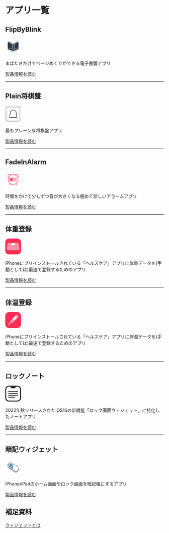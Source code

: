 アプリ一覧
======================

FlipByBlink
---------------
<img src="FlipByBlink/icon.png" width="50">

まばたきだけでページめくりができる電子書籍アプリ

[製品情報を読む](FlipByBlink)

* * *

Plain将棋盤
---------------
<img src="Plain将棋盤/icon.png" width="50">

最もプレーンな将棋盤アプリ

[製品情報を読む](Plain将棋盤)

* * *

FadeInAlarm
--------------
<img src="FadeInAlarm/icon.png" width="50">

時間をかけて少しずつ音が大きくなる極めて珍しいアラームアプリ

[製品情報を読む](FadeInAlarm)

* * *

体重登録
---------
<img src="TapWeight/icon.png" width="50">

iPhoneにプリインストールされている「ヘルスケア」アプリに体重データを(手動としては)最速で登録するためのアプリ

[製品情報を読む](TapWeight)

* * *

体温登録
---------
<img src="TapTemperature/icon.png" width="50">

iPhoneにプリインストールされている「ヘルスケア」アプリに体温データを(手動としては)最速で登録するためのアプリ

[製品情報を読む](TapTemperature)

* * *

ロックノート
---------------
<img src="LockInNote/icon.png" width="50">

2022年秋リリースされたiOS16の新機能「ロック画面ウィジェット」に特化したノートアプリ

[製品情報を読む](LockInNote)

* * *

暗記ウィジェット
--------------
<img src="MemorizeWidget/icon.png" width="50">

iPhone/iPadのホーム画面やロック画面を暗記帳にするアプリ

[製品情報を読む](MemorizeWidget)

補足資料
----------
[ウィジェットとは](Others/about_widget)
